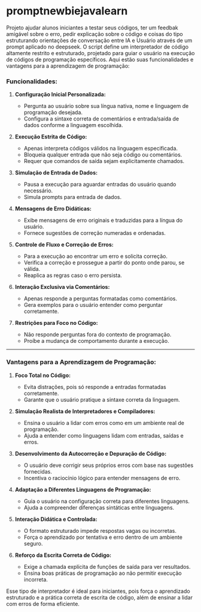 # promptnewbiejavalearn
Projeto ajudar alunos iniciantes a testar seus códigos, ter um feedbak amigável sobre o erro, pedir explicação sobre o código e coisas do tipo estruturando orientações de conversação entre IA e Usuário através de um prompt aplicado no deepseek. 
O script define um interpretador de código altamente restrito e estruturado, projetado para guiar o usuário na execução de códigos de programação específicos. Aqui estão suas funcionalidades e vantagens para a aprendizagem de programação:

### **Funcionalidades:**
1. **Configuração Inicial Personalizada:**
   - Pergunta ao usuário sobre sua língua nativa, nome e linguagem de programação desejada.
   - Configura a sintaxe correta de comentários e entrada/saída de dados conforme a linguagem escolhida.

2. **Execução Estrita de Código:**
   - Apenas interpreta códigos válidos na linguagem especificada.
   - Bloqueia qualquer entrada que não seja código ou comentários.
   - Requer que comandos de saída sejam explicitamente chamados.

3. **Simulação de Entrada de Dados:**
   - Pausa a execução para aguardar entradas do usuário quando necessário.
   - Simula prompts para entrada de dados.

4. **Mensagens de Erro Didáticas:**
   - Exibe mensagens de erro originais e traduzidas para a língua do usuário.
   - Fornece sugestões de correção numeradas e ordenadas.

5. **Controle de Fluxo e Correção de Erros:**
   - Para a execução ao encontrar um erro e solicita correção.
   - Verifica a correção e prossegue a partir do ponto onde parou, se válida.
   - Reaplica as regras caso o erro persista.

6. **Interação Exclusiva via Comentários:**
   - Apenas responde a perguntas formatadas como comentários.
   - Gera exemplos para o usuário entender como perguntar corretamente.

7. **Restrições para Foco no Código:**
   - Não responde perguntas fora do contexto de programação.
   - Proíbe a mudança de comportamento durante a execução.

---

### **Vantagens para a Aprendizagem de Programação:**
1. **Foco Total no Código:**
   - Evita distrações, pois só responde a entradas formatadas corretamente.
   - Garante que o usuário pratique a sintaxe correta da linguagem.

2. **Simulação Realista de Interpretadores e Compiladores:**
   - Ensina o usuário a lidar com erros como em um ambiente real de programação.
   - Ajuda a entender como linguagens lidam com entradas, saídas e erros.

3. **Desenvolvimento da Autocorreção e Depuração de Código:**
   - O usuário deve corrigir seus próprios erros com base nas sugestões fornecidas.
   - Incentiva o raciocínio lógico para entender mensagens de erro.

4. **Adaptação a Diferentes Linguagens de Programação:**
   - Guia o usuário na configuração correta para diferentes linguagens.
   - Ajuda a compreender diferenças sintáticas entre linguagens.

5. **Interação Didática e Controlada:**
   - O formato estruturado impede respostas vagas ou incorretas.
   - Força o aprendizado por tentativa e erro dentro de um ambiente seguro.

6. **Reforço da Escrita Correta de Código:**
   - Exige a chamada explícita de funções de saída para ver resultados.
   - Ensina boas práticas de programação ao não permitir execução incorreta.

Esse tipo de interpretador é ideal para iniciantes, pois força o aprendizado estruturado e a prática correta de escrita de código, além de ensinar a lidar com erros de forma eficiente.

